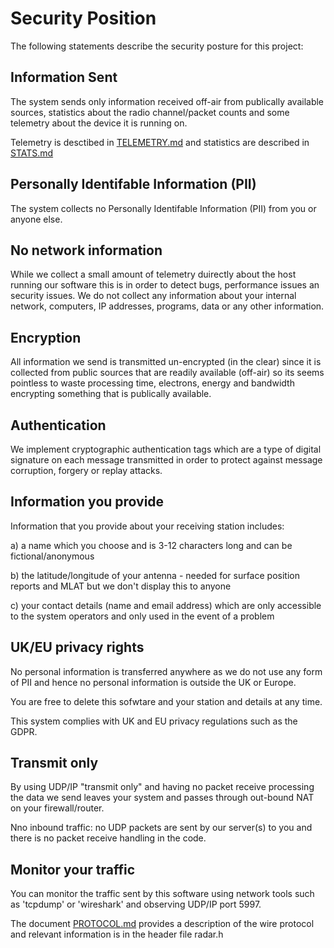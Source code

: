 # Security Position

The following statements describe the security posture for this project:

## Information Sent
The system sends only information received off-air from publically available sources,
statistics about the radio channel/packet counts and some telemetry about the device
it is running on.

Telemetry is desctibed in [TELEMETRY.md](TELEMETRY.md) and statistics are
described in [STATS.md](STATS.md)


## Personally Identifable Information (PII)
The system collects no Personally Identifable Information (PII) from you or anyone else.

## No network information
While we collect a small amount of telemetry duirectly about the host running our software
this is in order to detect bugs, performance issues an security issues. We do not collect
any information about your internal network, computers, IP addresses, programs, data or
any other information.

## Encryption
All information we send is transmitted un-encrypted (in the clear) since it is collected from public
sources that are readily available (off-air) so its seems pointless to waste processing
time, electrons, energy and bandwidth encrypting something that is publically available.

## Authentication
We implement cryptographic authentication tags which are a type of digital signature on
each message transmitted in order to protect against message corruption,
forgery or replay attacks.

## Information you provide
Information that you provide about your receiving station includes:

a) a name which you choose and is 3-12 characters long and can be fictional/anonymous

b) the latitude/longitude of your antenna - needed for surface position reports and
MLAT but we don't display this to anyone

c) your contact details (name and email address) which are only accessible to the
system operators and only used in the event of a problem

## UK/EU privacy rights
No personal information is transferred anywhere as we do not use any form of
PII and hence no personal information is outside the UK or Europe.

You are free to delete this sofwtare and your station and details at any
time.

This system complies with UK and EU privacy regulations such as the GDPR.

## Transmit only
By using UDP/IP "transmit only" and having no packet receive processing the
data we send leaves your system and passes through out-bound NAT on your
firewall/router.

Nno inbound traffic: no UDP packets are sent by our server(s) to you and there is
no packet receive handling in the code.

## Monitor your traffic
You can monitor the traffic sent by this software using network tools such as
'tcpdump' or 'wireshark' and observing UDP/IP port 5997.

The document [PROTOCOL.md](PROTOCOL.md) provides a description of the wire protocol
and relevant information is in the header file radar.h
